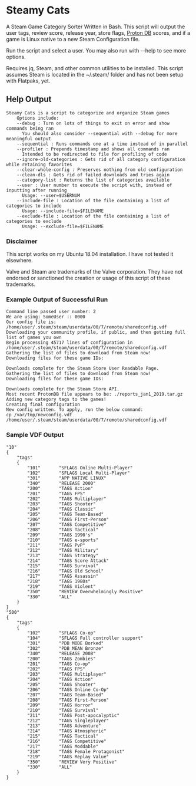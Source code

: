# Steamy Cats
A Steam Game Category Sorter Written in Bash. This script will output the user tags, review score, release year, store flags, [Proton DB](https://www.protondb.com/) scores, and if a game is Linux native to a new Steam Configuration file.

Run the script and select a user. You may also run with --help to see more options.

Requires jq, Steam, and other common utilities to be installed. This script assumes Steam is located in the ~/.steam/ folder and has not been setup with Flatpaks, yet.
## Help Output
```
Steamy Cats is a script to categorize and organize Steam games
	Options include:
	--debug : Turn on lots of things to exit on error and show commands being ran
	  You should also consider --sequential with --debug for more meaningful output
	--sequential : Runs commands one at a time instead of in parallel
	--profiler : Prepends timestamp and shows all commands ran
	  Intended to be redirected to file for profiling of code
	--ignore-old-categories : Gets rid of all category configuration while retaining favorites
	--clear-whole-config : Preserves nothing from old configuration
	--clean-dls : Gets rid of failed downloads and tries again
	--category-list : Returns the list of categories available
	--user : User number to execute the script with, instead of inputting after running
	  Usage: --user=$USERNUM
	--include-file : Location of the file containing a list of categories to include
	  Usage: --include-file=$FILENAME
	--exclude-file : Location of the file containing a list of categories to exclude
	  Usage: --exclude-file=$FILENAME
```
### Disclaimer
This script works on my Ubuntu 18.04 installation. I have not tested it elsewhere.

Valve and Steam are trademarks of the Valve corporation. They have not endorsed or sanctioned the creation or usage of this script of these trademarks.
### Example Output of Successful Run
```
Command line passed user number: 2
We are using: SomeUser :: 0000
Our config file is: /home/user/.steam/steam/userdata/00/7/remote/sharedconfig.vdf
Downloading your community profile, if public, and then getting full list of games you own
Begin processing 45717 lines of configuration in /home/user/.steam/steam/userdata/00/7/remote/sharedconfig.vdf
Gathering the list of files to download from Steam now!
Downloading files for these game IDs: 

Downloads complete for the Steam Store User Readable Page.
Gathering the list of files to download from Steam now!
Downloading files for these game IDs: 

Downloads complete for the Steam Store API.
Most recent ProtonDB file appears to be: ./reports_jan1_2019.tar.gz
Adding new category tags to the games!
Creating final configuration
New config written. To apply, run the below command:
cp /var/tmp/newconfig.vdf /home/user/.steam/steam/userdata/00/7/remote/sharedconfig.vdf
```
### Sample VDF Output
```
"10"
{
	"tags"
	{
		"101"		"SFLAGS Online Multi-Player"
		"102"		"SFLAGS Local Multi-Player"
		"301"		"APP NATIVE LINUX"
		"340"		"RELEASE 2000"
		"200"		"TAGS Action"
		"201"		"TAGS FPS"
		"202"		"TAGS Multiplayer"
		"203"		"TAGS Shooter"
		"204"		"TAGS Classic"
		"205"		"TAGS Team-Based"
		"206"		"TAGS First-Person"
		"207"		"TAGS Competitive"
		"208"		"TAGS Tactical"
		"209"		"TAGS 1990's"
		"210"		"TAGS e-sports"
		"211"		"TAGS PvP"
		"212"		"TAGS Military"
		"213"		"TAGS Strategy"
		"214"		"TAGS Score Attack"
		"215"		"TAGS Survival"
		"216"		"TAGS Old School"
		"217"		"TAGS Assassin"
		"218"		"TAGS 1980s"
		"219"		"TAGS Violent"
		"350"		"REVIEW Overwhelmingly Positive"
		"330"		"ALL"
	}
}
"500"
{
	"tags"
	{
		"102"		"SFLAGS Co-op"
		"104"		"SFLAGS Full controller support"
		"301"		"PDB MODE Borked"
		"302"		"PDB MEAN Bronze"
		"340"		"RELEASE 2008"
		"200"		"TAGS Zombies"
		"201"		"TAGS Co-op"
		"202"		"TAGS FPS"
		"203"		"TAGS Multiplayer"
		"204"		"TAGS Action"
		"205"		"TAGS Shooter"
		"206"		"TAGS Online Co-Op"
		"207"		"TAGS Team-Based"
		"208"		"TAGS First-Person"
		"209"		"TAGS Horror"
		"210"		"TAGS Survival"
		"211"		"TAGS Post-apocalyptic"
		"212"		"TAGS Singleplayer"
		"213"		"TAGS Adventure"
		"214"		"TAGS Atmospheric"
		"215"		"TAGS Tactical"
		"216"		"TAGS Competitive"
		"217"		"TAGS Moddable"
		"218"		"TAGS Female Protagonist"
		"219"		"TAGS Replay Value"
		"350"		"REVIEW Very Positive"
		"330"		"ALL"
	}
}
```
